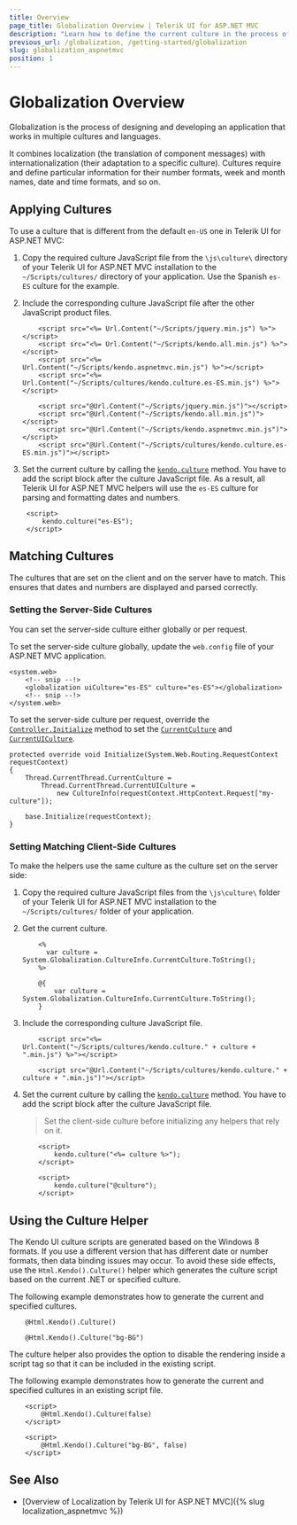 ```yaml
---
title: Overview
page_title: Globalization Overview | Telerik UI for ASP.NET MVC
description: "Learn how to define the current culture in the process of globalization when working with Telerik UI for ASP.NET MVC."
previous_url: /globalization, /getting-started/globalization
slug: globalization_aspnetmvc
position: 1
---
```


# Globalization Overview

Globalization is the process of designing and developing an application that works in multiple cultures and languages.

It combines localization (the translation of component messages) with internationalization (their adaptation to a specific culture). Cultures require and define particular information for their number formats, week and month names, date and time formats, and so on.

## Applying Cultures

To use a culture that is different from the default `en-US` one in Telerik UI for ASP.NET MVC:

1. Copy the required culture JavaScript file from the `\js\culture\` directory of your Telerik UI for ASP.NET MVC installation to the `~/Scripts/cultures/` directory of your application. Use the Spanish `es-ES` culture for the example.
1. Include the corresponding culture JavaScript file after the other JavaScript product files.

      ```ASPX
          <script src="<%= Url.Content("~/Scripts/jquery.min.js") %>"></script>
          <script src="<%= Url.Content("~/Scripts/kendo.all.min.js") %>"></script>
          <script src="<%= Url.Content("~/Scripts/kendo.aspnetmvc.min.js") %>"></script>
          <script src="<%= Url.Content("~/Scripts/cultures/kendo.culture.es-ES.min.js") %>"></script>
      ```
      ```Razor
          <script src="@Url.Content("~/Scripts/jquery.min.js")"></script>
          <script src="@Url.Content("~/Scripts/kendo.all.min.js")"></script>
          <script src="@Url.Content("~/Scripts/kendo.aspnetmvc.min.js")"></script>
          <script src="@Url.Content("~/Scripts/cultures/kendo.culture.es-ES.min.js")"></script>
      ```

1. Set the current culture by calling the [`kendo.culture`](https://docs.telerik.com/kendo-ui/api/javascript/kendo/methods/culture) method. You have to add the script block after the culture JavaScript file. As a result, all Telerik UI for ASP.NET MVC helpers will use the `es-ES` culture for parsing and formatting dates and numbers.

        <script>
            kendo.culture("es-ES");
        </script>

## Matching Cultures

The cultures that are set on the client and on the server have to match. This ensures that dates and numbers are displayed and parsed correctly.

### Setting the Server-Side Cultures

You can set the server-side culture either globally or per request.

To set the server-side culture globally, update the `web.config` file of your ASP.NET MVC application.

    <system.web>
        <!-- snip --!>
        <globalization uiCulture="es-ES" culture="es-ES"></globalization>
        <!-- snip --!>
    </system.web>

<!-- -->
To set the server-side culture per request, override the [`Controller.Initialize`](https://msdn.microsoft.com/en-us/library/system.web.mvc.controller.initialize(v=vs.118).aspx) method to set the [`CurrentCulture`](https://msdn.microsoft.com/en-us/library/system.globalization.cultureinfo.currentculture.aspx) and [`CurrentUICulture`](https://msdn.microsoft.com/en-us/library/system.globalization.cultureinfo.currentuiculture.aspx).

    protected override void Initialize(System.Web.Routing.RequestContext requestContext)
    {
        Thread.CurrentThread.CurrentCulture =
            Thread.CurrentThread.CurrentUICulture =
                new CultureInfo(requestContext.HttpContext.Request["my-culture"]);

        base.Initialize(requestContext);
    }

### Setting Matching Client-Side Cultures

To make the helpers use the same culture as the culture set on the server side:

1. Copy the required culture JavaScript files from the `\js\culture\` folder of your Telerik UI for ASP.NET MVC installation to the `~/Scripts/cultures/` folder of your application.
1. Get the current culture.

      ```ASPX
          <%
            var culture =  System.Globalization.CultureInfo.CurrentCulture.ToString();
          %>
      ```
      ```Razor
          @{
              var culture =  System.Globalization.CultureInfo.CurrentCulture.ToString();
          }
      ```

1. Include the corresponding culture JavaScript file.

      ```ASPX
          <script src="<%= Url.Content("~/Scripts/cultures/kendo.culture." + culture + ".min.js") %>"></script>
      ```
      ```Razor
          <script src="@Url.Content("~/Scripts/cultures/kendo.culture." + culture + ".min.js")"></script>
      ```

1. Set the current culture by calling the [`kendo.culture`](https://docs.telerik.com/kendo-ui/api/javascript/kendo/methods/culture) method. You have to add the script block after the culture JavaScript file.

    > Set the client-side culture before initializing any helpers that rely on it.

    ```ASPX
        <script>
            kendo.culture("<%= culture %>");
        </script>
    ```
    ```Razor
        <script>
            kendo.culture("@culture");
        </script>
    ```

## Using the Culture Helper

The Kendo UI culture scripts are generated based on the Windows 8 formats. If you use a different version that has different date or number formats, then data binding issues may occur. To avoid these side effects, use the `Html.Kendo().Culture()` helper which generates the culture script based on the current .NET or specified culture.

The following example demonstrates how to generate the current and specified cultures.

```Current
    @Html.Kendo().Culture()
```
```Specified
    @Html.Kendo().Culture("bg-BG")
```

The culture helper also provides the option to disable the rendering inside a script tag so that it can be included in the existing script.

The following example demonstrates how to generate the current and specified cultures in an existing script file.

```Current
    <script>
        @Html.Kendo().Culture(false)
    </script>
```
```Specified
    <script>
        @Html.Kendo().Culture("bg-BG", false)
    </script>
```

## See Also

* [Overview of Localization by Telerik UI for ASP.NET MVC]({% slug localization_aspnetmvc %})
